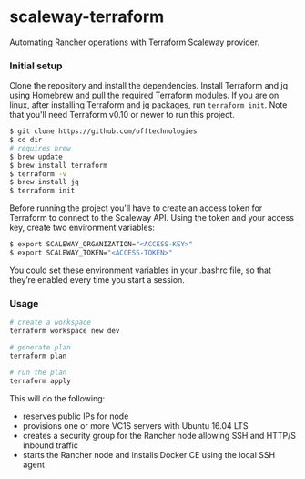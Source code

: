 # scaleway-terraform

Automating Rancher operations with Terraform Scaleway provider.

### Initial setup

Clone the repository and install the dependencies.
Install Terraform and jq using Homebrew and pull the required Terraform modules.
If you are on linux, after installing Terraform and jq packages, run `terraform init`.
Note that you'll need Terraform v0.10 or newer to run this project.

```bash
$ git clone https://github.com/offtechnologies
$ cd dir
# requires brew
$ brew update
$ brew install terraform
$ terraform -v
$ brew install jq
$ terraform init
```

Before running the project you'll have to create an access token for Terraform to connect to the Scaleway API.
Using the token and your access key, create two environment variables:

```bash
$ export SCALEWAY_ORGANIZATION="<ACCESS-KEY>"
$ export SCALEWAY_TOKEN="<ACCESS-TOKEN>"
```
You could set these environment variables in your .bashrc file, so that they’re enabled every time you start a session.


### Usage

```bash
# create a workspace
terraform workspace new dev

# generate plan
terraform plan

# run the plan
terraform apply
```

This will do the following:

* reserves public IPs for node
* provisions one or more VC1S servers with Ubuntu 16.04 LTS
* creates a security group for the Rancher node allowing SSH and HTTP/S inbound traffic
* starts the Rancher node and installs Docker CE using the local SSH agent
